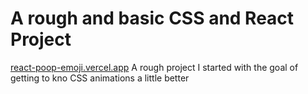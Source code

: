 # A rough and basic CSS and React Project 
[react-poop-emoji.vercel.app](react-poop-emoji.vercel.app)
A rough project I started with the goal of getting to kno CSS animations a little better

